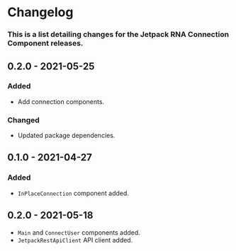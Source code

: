 # Changelog

### This is a list detailing changes for the Jetpack RNA Connection Component releases.

## 0.2.0 - 2021-05-25
### Added
- Add connection components.

### Changed
- Updated package dependencies.

## 0.1.0 - 2021-04-27
### Added
- `InPlaceConnection` component added.

## 0.2.0 - 2021-05-18
- `Main` and `ConnectUser` components added.
- `JetpackRestApiClient` API client added.

